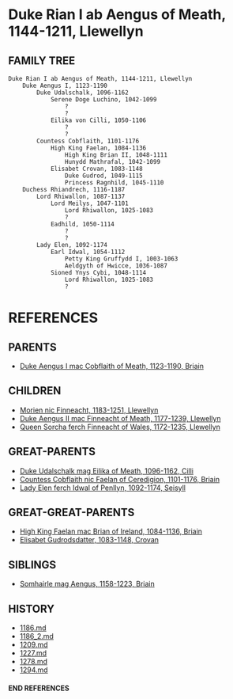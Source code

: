 # Duke Rian I ab Aengus of Meath, 1144-1211, Llewellyn

## FAMILY TREE 
```
Duke Rian I ab Aengus of Meath, 1144-1211, Llewellyn
    Duke Aengus I, 1123-1190
        Duke Udalschalk, 1096-1162
            Serene Doge Luchino, 1042-1099
                ?
                ?
            Eilika von Cilli, 1050-1106
                ?
                ?
        Countess Cobflaith, 1101-1176
            High King Faelan, 1084-1136
                High King Brian II, 1048-1111
                Hunydd Mathrafal, 1042-1099
            Elisabet Crovan, 1083-1148
                Duke Gudrod, 1049-1115
                Princess Ragnhild, 1045-1110
    Duchess Rhiandrech, 1116-1187
        Lord Rhiwallon, 1087-1137
            Lord Meilys, 1047-1101
                Lord Rhiwallon, 1025-1083
                ?
            Eadhild, 1050-1114
                ?
                ?
        Lady Elen, 1092-1174
            Earl Idwal, 1054-1112
                Petty King Gruffydd I, 1003-1063
                Aeldgyth of Hwicce, 1036-1087
            Sioned Ynys Cybi, 1048-1114
                Lord Rhiwallon, 1025-1083
                ?
```


# REFERENCES

## PARENTS 
* [Duke Aengus I mac Cobflaith of Meath, 1123-1190, Briain](aengus_i_mac_cobflaith_1123.md)

## CHILDREN 
* [Morien nic Finneacht, 1183-1251, Llewellyn](morien_nic_finneacht_1183.md)
* [Duke Aengus II mac Finneacht of Meath, 1177-1239, Llewellyn](aengus_ii_mac_finneacht_1177.md)
* [Queen Sorcha ferch Finneacht of Wales, 1172-1235, Llewellyn](sorcha_ferch_finneacht_1172.md)

## GREAT-PARENTS 
* [Duke Udalschalk mag Eilika of Meath, 1096-1162, Cilli](udalschalk_mag_eilika_1096.md)
* [Countess Cobflaith nic Faelan of Ceredigion, 1101-1176, Briain](cobflaith_nic_faelan_1101.md)
* [Lady Elen ferch Idwal of Penllyn, 1092-1174, Seisyll](elen_ferch_idwal_1092.md)

## GREAT-GREAT-PARENTS 
* [High King Faelan mac Brian of Ireland, 1084-1136, Briain](faelan_mac_brian_1084.md)
* [Elisabet Gudrodsdatter, 1083-1148, Crovan](elisabet_gudrodsdatter_1083.md)
## SIBLINGS

* [Somhairle mag Aengus, 1158-1223, Briain](somhairle_mag_aengus_1158.md)
 
## HISTORY
* [1186.md](../h/1186.md)
* [1186_2.md](../h/1186_2.md)
* [1209.md](../h/1209.md)
* [1227.md](../h/1227.md)
* [1278.md](../h/1278.md)
* [1294.md](../h/1294.md)

#### END REFERENCES
